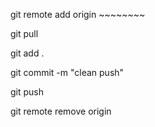 git remote add origin ~~~~~~~~

git pull


git add .

git commit -m "clean push"

git push


git remote remove origin
